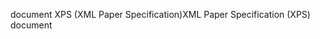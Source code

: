 <span data-ttu-id="186fe-101">document XPS (XML Paper Specification)</span><span class="sxs-lookup"><span data-stu-id="186fe-101">XML Paper Specification (XPS) document</span></span>